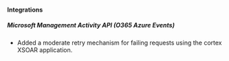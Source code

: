 
#### Integrations

##### Microsoft Management Activity API (O365 Azure Events)

- Added a moderate retry mechanism for failing requests using the cortex XSOAR application.
